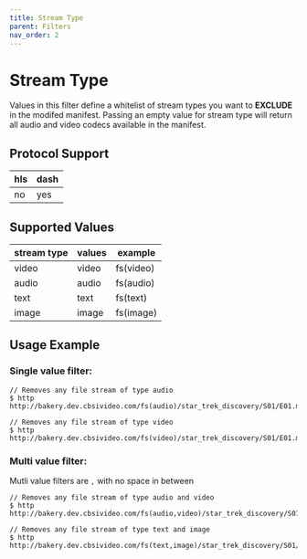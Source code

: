 ```yaml
---
title: Stream Type
parent: Filters
nav_order: 2
---
```


# Stream Type

Values in this filter define a whitelist of stream types you want to **EXCLUDE** in the modifed manifest. Passing an empty value for stream type will return all audio and video codecs available in the manifest.

## Protocol Support

hls | dash |
----|------|
no  | yes  |

## Supported Values

| stream type | values | example   |
|-------------|--------|-----------|
| video       | video  | fs(video) |
| audio       | audio  | fs(audio) |
| text        | text   | fs(text)  |
| image       | image  | fs(image) |

## Usage Example 
### Single value filter:

    // Removes any file stream of type audio
    $ http http://bakery.dev.cbsivideo.com/fs(audio)/star_trek_discovery/S01/E01.mpd

    // Removes any file stream of type video
    $ http http://bakery.dev.cbsivideo.com/fs(video)/star_trek_discovery/S01/E01.mpd

### Multi value filter:
Mutli value filters are `,` with no space in between

    // Removes any file stream of type audio and video
    $ http http://bakery.dev.cbsivideo.com/fs(audio,video)/star_trek_discovery/S01/E01.mpd

    // Removes any file stream of type text and image
    $ http http://bakery.dev.cbsivideo.com/fs(text,image)/star_trek_discovery/S01/E01.mpd

